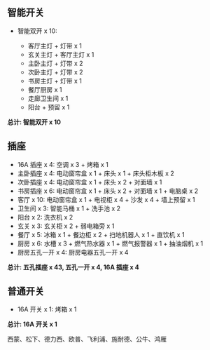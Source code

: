 ## 智能开关

- 智能双开 x 10:

  - 客厅主灯 + 灯带 x 1
  - 玄关主灯 + 客厅主灯 x 1
  - 主卧主灯 + 灯带 x 2
  - 次卧主灯 + 灯带 x 2
  - 书房主灯 + 灯带 x 1
  - 餐厅厨房 x 1
  - 走廊卫生间 x 1
  - 阳台 + 预留 x 1

**总计: 智能双开 x 10**

## 插座

- 16A 插座 x 4: 空调 x 3 + 烤箱 x 1
- 主卧插座 x 4: 电动窗帘盒 x 1 + 床头 x 1 + 床头柜木板 x 2
- 次卧插座 x 4: 电动窗帘盒 x 1 + 床头 x 2 + 对面墙 x 1
- 书房插座 x 6: 电动窗帘盒 x 1 + 床头 x 2 + 对面墙 x 1 + 电脑桌 x 2
- 客厅 x 10: 电动窗帘盒 x 1 + 电视柜 x 4 + 沙发 x 4 + 墙上预留 x 1
- 卫生间 x 3: 智能马桶 x 1 + 洗手池 x 2
- 阳台 x 2: 洗衣机 x 2
- 玄关 x 3: 玄关柜 x 2 + 弱电箱旁 x 1
- 餐厅 x 5: 冰箱 x 1 + 餐边柜 x 2 + 扫地机器人 x 1 + 直饮机 x 1
- 厨房 x 6: 水槽 x 3 + 燃气热水器 x 1 + 燃气报警器 x 1 + 抽油烟机 x 1
- 厨房五孔一开 x 4: 厨房电器五孔一开 x 4

**总计: 五孔插座 x 43, 五孔一开 x 4, 16A 插座 x 4**

## 普通开关

- 16A 开关 x 1: 烤箱 x 1

**总计: 16A 开关 x 1**

西蒙、松下、德力西、欧普、飞利浦、施耐德、公牛、鸿雁
